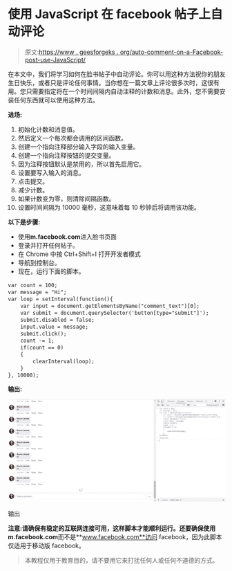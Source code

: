 # 使用 JavaScript 在 facebook 帖子上自动评论

> 原文:[https://www . geesforgeks . org/auto-comment-on-a-Facebook-post-use-JavaScript/](https://www.geeksforgeeks.org/auto-comment-on-a-facebook-post-using-javascript/)

在本文中，我们将学习如何在脸书帖子中自动评论。你可以用这种方法祝你的朋友生日快乐，或者只是评论任何事情。当你想在一篇文章上评论很多次时，这很有用。您只需要指定将在一个时间间隔内自动注释的计数和消息。此外，您不需要安装任何东西就可以使用这种方法。

**进场:**

1.  初始化计数和消息值。
2.  然后定义一个每次都会调用的区间函数。
3.  创建一个指向注释部分输入字段的输入变量。
4.  创建一个指向注释按钮的提交变量。
5.  因为注释按钮默认是禁用的，所以首先启用它。
6.  设置要写入输入的消息。
7.  点击提交。
8.  减少计数。
9.  如果计数变为零，则清除间隔函数。
10.  设置时间间隔为 10000 毫秒，这意味着每 10 秒钟后将调用该功能。

**以下是步骤:**

*   使用**m.facebook.com**进入脸书页面
*   登录并打开任何帖子。
*   在 Chrome 中按 Ctrl+Shift+I 打开开发者模式
*   导航到控制台。
*   现在，运行下面的脚本。

```
var count = 100;
var message = "Hi";
var loop = setInterval(function(){
    var input = document.getElementsByName("comment_text")[0];
    var submit = document.querySelector('button[type="submit"]');
    submit.disabled = false;
    input.value = message;
    submit.click();
    count -= 1;
    if(count == 0)
    {
        clearInterval(loop);
    }
}, 10000);
```

**输出:**

![](img/d6b736b0cc81d584e5db28f95be00def.png)

输出

**注意:**请确保有稳定的互联网连接可用，这样脚本才能顺利运行。还要确保使用**m.facebook.com**而不是**www.facebook.com**访问 facebook，因为此脚本仅适用于移动版 facebook。

> 本教程仅用于教育目的，请不要用它来打扰任何人或任何不道德的方式。
